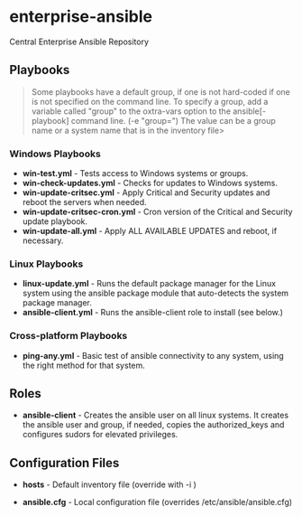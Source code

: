 # enterprise-ansible
Central Enterprise Ansible Repository

## Playbooks
> Some playbooks have a default group, if one is not hard-coded if one is
> not specified on the command line.  To specify a group, add a variable
> called "group" to the oxtra-vars option to the ansible[-playbook] 
> command line. (-e "group=<value>") The value can be a group name or a
> system name that is in the inventory file>

### Windows Playbooks
 * __win-test.yml__ - Tests access to Windows systems or groups.
 * __win-check-updates.yml__ - Checks for updates to Windows systems.
 * __win-update-critsec.yml__ - Apply Critical and Security updates and 
 reboot the servers when needed.
 * __win-update-critsec-cron.yml__ - Cron version of the Critical and 
 Security update playbook.
 * __win-update-all.yml__ - Apply ALL AVAILABLE UPDATES and reboot, if 
 necessary.
  
### Linux Playbooks
 * __linux-update.yml__ - Runs the default package manager for the Linux 
 system using the ansible package module that auto-detects the system package 
 manager.
 * __ansible-client.yml__ - Runs the ansible-client role to install (see 
         below.)

### Cross-platform Playbooks
 * __ping-any.yml__ - Basic test of ansible connectivity to any system, using 
 the right method for that system.

## Roles

 * __ansible-client__ - Creates the ansible user on all linux systems.  It 
 creates the ansible user and group, if needed, copies the authorized_keys 
 and configures sudors for elevated privileges.

## Configuration Files

 * __hosts__ - Default inventory file (override with -i <filename>)

 * __ansible.cfg__ - Local configuration file (overrides /etc/ansible/ansible.cfg)

